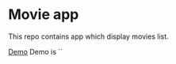 # Movie app
This repo contains app which display movies list.

[Demo](https://julia-dizhak.github.io/movie-app/)
Demo is ``
